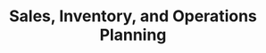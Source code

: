 ---
layout: sub-service
order: 3
title: "Sales, Inventory, and Operations Planning"
parent: "Operational Excellence"
description: "We help organizations synchronize their sales forecasts with inventory levels and operational capabilities, enabling swift responses to market demands and optimizing supply chain efficiency."
approach: "We adopt a collaborative approach, working closely with your sales, inventory, and operations teams to develop integrated planning processes. Utilizing advanced analytics and forecasting tools, we ensure accurate demand predictions and optimal inventory management."
intro: "Transform your operations with SLKone's SIOP services, synchronizing sales forecasts, inventory levels, and operational capabilities for optimal supply chain efficiency."
focus_areas:
  - title: "Demand Forecasting"
    content: "Implement advanced forecasting techniques to improve the accuracy of your demand predictions."
    icon: "fa-chart-line"
  - title: "Inventory Optimization"
    content: "Strike the right balance between inventory levels and service rates, reducing carrying costs while maintaining customer satisfaction."
    icon: "fa-boxes-stacked"
  - title: "Production Planning"
    content: "Optimize your production schedules to meet demand efficiently while minimizing costs."
    icon: "fa-industry"
  - title: "Supply Chain Synchronization"
    content: "Align your supply chain activities with demand forecasts to reduce lead times and improve responsiveness."
    icon: "fa-link-horizontal"
  - title: "S&OP Process Design and Implementation"
    content: "Design and implement a robust S&OP process that fosters cross-functional collaboration and data-driven decision-making."
    icon: "fa-people-arrows"
why_choose:
  - "Integrated Planning Expertise"
  - "Advanced Forecasting Tools"
  - "Collaborative Approach"
  - "Scalable Solutions"
  - "Operational Excellence Focus"
  - "Proven Track Record"
cta: "Ready to synchronize your sales, inventory, and operations? Contact SLKone today to learn how our SIOP services can transform your business processes and drive sustainable growth."
icon: "fa-shelves"
color: "blush"
image: "/assets/images/backgrounds/siop.webp"
permalink: /services/operational-excellence/sales-inventory-and-operations-planning
redirect_to: /services/operational-excellence#sales-inventory-and-operations-planning
---